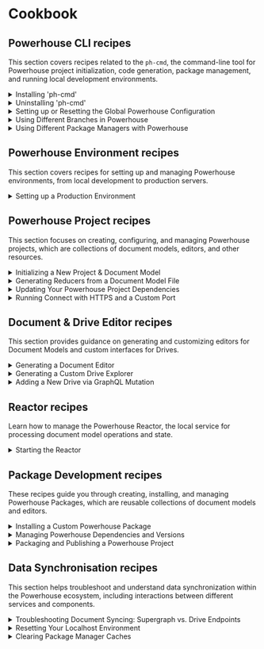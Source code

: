 # Cookbook

## Powerhouse CLI recipes
This section covers recipes related to the `ph-cmd`, the command-line tool for Powerhouse project initialization, code generation, package management, and running local development environments.

<details id="installing-ph-cmd">
<summary>Installing 'ph-cmd'</summary>

## How to install Powerhouse CLI
---

## Problem statement
You need to install the Powerhouse CLI (`ph-cmd`) to create and manage Powerhouse projects.

## Prerequisites
- node.js 22 installed
- pnpm package manager 10 installed
- Terminal or command prompt access

## Solution

### Step 1: Install the CLI globally
```bash
pnpm install -g ph-cmd
```

### Step 2: Verify the installation
```bash
ph-cmd --version
```

### Optional: Install specific versions
```bash
# For the staging version
pnpm install -g ph-cmd@staging

# For a specific version
pnpm install -g ph-cmd@<version>
```

## Expected outcome
- Powerhouse CLI (`ph-cmd`) installed globally on your system
- Access to all Powerhouse CLI commands for project creation and management

## Common issues and solutions
- Issue: Permission errors during installation
  - Solution: Use `sudo` on Unix-based systems or run as administrator on Windows
- Issue: Version conflicts
  - Solution: Clean your system using the uninstallation recipe before installing a new version

## Related recipes
- [Installing 'ph-cmd'](#installing-ph-cmd)
- [Uninstalling 'ph-cmd'](#uninstalling-ph-cmd)
- [Setting up or Resetting the Global Powerhouse Configuration](#setting-up-or-resetting-the-global-powerhouse-configuration)

## Further reading
- [Powerhouse Builder Tools](/academy/MasteryTrack/BuilderEnvironment/BuilderTools)
</details>

<details id="uninstalling-ph-cmd">
<summary>Uninstalling 'ph-cmd'</summary>

## How to uninstall Powerhouse CLI
---

## Problem statement
You want to perform a clean installation of the Powerhouse CLI.

## Prerequisites
- Powerhouse CLI (`ph-cmd`) installed
- A terminal or IDE

## Solution

### Step 1: Uninstall `ph-cmd`
```bash
pnpm uninstall -g ph-cmd   
```

### Step 2: Remove the global setups folder 
```bash
rm -rf ~/.ph 
```

## Expected outcome
- Your system should now be clean from the Powerhouse CLI

## Common issues and solutions
- Issue: Outdated version
  - Solution: Uninstall and reinstall the Powerhouse CLI

## Related recipes
- [Installing 'ph-cmd'](#installing-ph-cmd)
- [Uninstalling 'ph-cmd'](#uninstalling-ph-cmd)
- [Setting up or Resetting the Global Powerhouse Configuration](#setting-up-or-resetting-the-global-powerhouse-configuration)

## Further reading
- [Powerhouse Builder Tools](/academy/MasteryTrack/BuilderEnvironment/BuilderTools)
- [Create A New Powerhouse Project](/academy/GetStarted/CreateNewPowerhouseProject)
</details>

<details id="setting-up-or-resetting-the-global-powerhouse-configuration">
<summary>Setting up or Resetting the Global Powerhouse Configuration</summary>

## How to set up or reset the global Powerhouse configuration
---

## Problem statement
You need to initialize the global Powerhouse configuration for the first time, or reset it to resolve issues or start fresh. This might also involve switching to a specific dependency environment like staging.

## Prerequisites
- Powerhouse CLI (`ph-cmd`) installed
- Terminal or command prompt access

## Solution

### Step 1: (Optional) Remove existing configuration
If you suspect issues with your current global setup or want a completely clean slate, remove the existing global configuration directory. **Skip this if setting up for the first time.**
```bash
# Use with caution: this removes your global settings and downloaded dependencies.
rm -rf ~/.ph
```

### Step 2: Set up global defaults
Initialize the default global project configuration.
```bash
ph setup-globals
```

### Step 3: (Optional) Switch to a specific environment (e.g., staging)
If you need to use non-production dependencies, switch the global environment.
```bash
# Switch to staging dependencies
ph use staging

# Or switch back to the latest stable versions
# ph use latest
```

## Expected outcome
- A `~/.ph` directory is created or reset.
- The global project is configured, potentially using the specified environment (e.g., staging).
- You are ready to initialize or work with Powerhouse projects using the defined global settings.

## Common issues and solutions
- Issue: Commands fail after removing `~/.ph`.
  - Solution: Ensure you run `ph setup-globals` afterwards.
- Issue: Need to use specific local dependencies globally.
  - Solution: Use `ph use local /path/to/local/packages`.

## Related recipes
- [Installing 'ph-cmd'](#installing-ph-cmd)
- [Uninstalling 'ph-cmd'](#uninstalling-ph-cmd)
- [Using Different Branches in Powerhouse](#using-different-branches-in-powerhouse)

## Further reading
- [Powerhouse Builder Tools](/academy/MasteryTrack/BuilderEnvironment/BuilderTools)
- [GraphQL Schema Best Practices](/academy/MasteryTrack/WorkWithData/GraphQLAtPowerhouse)
</details>

<details id="using-different-branches-in-powerhouse">
<summary>Using Different Branches in Powerhouse</summary>

## How to use different branches in Powerhouse
---

## Problem statement
You need to access experimental features, bugfixes, or development versions of Powerhouse components that aren't yet available in the stable release.

## Prerequisites
- Terminal or command prompt access
- pnpm package manager 10 installed
- Node.js 22 installed

## Solution

### Step 1: Install CLI with specific branch
Choose the appropriate installation command based on your needs:

```bash
# For latest stable version
pnpm install -g ph-cmd

# For development version
pnpm install -g ph-cmd@dev

# For staging version
pnpm install -g ph-cmd@staging
```

### Step 2: Initialize project with specific branch
When creating a new project, you can specify which branch to use:

```bash
# Use latest stable version of the boilerplate
ph init

# Use development version of the boilerplate
ph init --dev

# Use staging version of the boilerplate
ph init --staging
```

### Step 3: Switch dependencies for existing project
For existing projects, you can switch all dependencies to different versions:

```bash
# Switch to latest production versions
ph use

# Switch to development versions
ph use dev

# Switch to production versions
ph use prod
```

## Expected outcome
- Access to the specified version of Powerhouse components
- Ability to test experimental features or bugfixes
- Project configured with the chosen branch's dependencies

## Common issues and solutions
- Issue: Experimental features not working as expected
  - Solution: This is normal as these versions may contain untested features. Consider switching back to stable versions if issues persist.
- Issue: Version conflicts between components
  - Solution: Ensure all components are using the same branch version. Use `ph use` commands to synchronize versions.

## Related recipes
- [Installing 'ph-cmd'](#installing-ph-cmd)
- Updating Your Powerhouse Project Dependencies
- [Setting up or Resetting the Global Powerhouse Configuration](#setting-up-or-resetting-the-global-powerhouse-configuration)

## Further reading
- [Powerhouse Builder Tools](/academy/MasteryTrack/BuilderEnvironment/BuilderTools)
</details>

<details id="using-different-package-managers-with-powerhouse">
<summary>Using Different Package Managers with Powerhouse</summary>

## How to use different package managers with Powerhouse
---

## Problem statement
You want to use a different package manager (npm, yarn, or bun) instead of pnpm for managing Powerhouse projects and dependencies.

## Prerequisites
- Node.js 22 installed
- Your preferred package manager installed (npm, yarn, or bun)
- Terminal or command prompt access

## Solution

### Step 1: Install the CLI with Your Preferred Package Manager
Choose the appropriate installation command based on your package manager:

```bash
# Using npm
npm install -g ph-cmd

# Using yarn
yarn global add ph-cmd

# Using bun
bun install -g ph-cmd

# Using pnpm (default)
pnpm install -g ph-cmd
```

### Step 2: Configure PATH for Global Binaries
For yarn and bun, you need to add their global binary directories to your PATH:

#### For Yarn:
```bash
# Add this to your ~/.bashrc, ~/.zshrc, or equivalent
export PATH="$PATH:$(yarn global bin)"
```

#### For Bun:
```bash
# Add this to your ~/.bashrc, ~/.zshrc, or equivalent
export PATH="$PATH:$HOME/.bun/bin"
```

After adding these lines, reload your shell configuration:
```bash
source ~/.bashrc  # or source ~/.zshrc
```

### Step 3: Verify Installation
Check that the CLI is properly installed and accessible:
```bash
ph-cmd --version
```

### Step 4: Using Different Package Managers in Projects
When working with Powerhouse projects, you can specify your preferred package manager:

```bash
# Initialize a project with npm
ph init --package-manager npm

# Initialize a project with yarn
ph init --package-manager yarn

# Initialize a project with bun
ph init --package-manager bun

# Initialize a project with pnpm (preferred default)
ph init --package-manager pnpm
```

## Expected outcome
- Powerhouse CLI installed and accessible through your preferred package manager
- Ability to manage Powerhouse projects using your chosen package manager
- Proper PATH configuration for global binaries

## Common issues and solutions
- Issue: Command not found after installation
  - Solution: Ensure the global binary directory is in your PATH (especially for yarn and bun)
  - Solution: Try running the command with the full path to verify installation
- Issue: Permission errors during installation
  - Solution: Use `sudo` on Unix-based systems or run as administrator on Windows
- Issue: Package manager conflicts
  - Solution: Stick to one package manager per project to avoid lockfile conflicts

## Related recipes
- [Installing 'ph-cmd'](#installing-ph-cmd)
- [Uninstalling 'ph-cmd'](#uninstalling-ph-cmd)
- [Setting up or Resetting the Global Powerhouse Configuration](#setting-up-or-resetting-the-global-powerhouse-configuration)

## Further reading
- [Powerhouse Builder Tools](/academy/MasteryTrack/BuilderEnvironment/BuilderTools)
- [Yarn Global Installation Guide](https://classic.yarnpkg.com/lang/en/docs/cli/global/)
- [Bun Installation Guide](https://bun.sh/docs/installation#how-to-add-your-path)
</details>

## Powerhouse Environment recipes
This section covers recipes for setting up and managing Powerhouse environments, from local development to production servers.

<details id="setting-up-a-production-environment">
<summary>Setting up a Production Environment</summary>

## How to set up a Production Powerhouse Environment
---

## Problem statement
You need to set up a new production-ready server to host and run your Powerhouse services (Connect and Switchboard).

## Prerequisites
- A Linux-based server (Ubuntu or Debian recommended) with `sudo` privileges.
- A registered domain name.
- DNS `A` records for your `connect` and `switchboard` subdomains pointing to your server's public IP address.

## Solution

### Step 1: Install Powerhouse Services
SSH into your server and run the universal installation script. This will install Node.js, pnpm, and prepare the system for Powerhouse services.
```bash
curl -fsSL https://apps.powerhouse.io/install | bash
```

### Step 2: Reload Your Shell
After the installation, reload your shell's configuration to recognize the new commands.
```bash
source ~/.bashrc  # Or source ~/.zshrc if using zsh
```

### Step 3: Initialize a Project
Create a project directory for your services. The `ph-init` command sets up the basic structure. Move into the directory after creation.
```bash
ph-init my-powerhouse-services
cd my-powerhouse-services
```

### Step 4: Configure Services
Run the interactive setup command. This will guide you through configuring Nginx, PM2, databases, and SSL.
```bash
ph service setup
```
During the setup, you will be prompted for:
-   **Packages to install:** You can pre-install any Powerhouse packages you need. (Optional)
-   **Database:** Choose between a local PostgreSQL setup or connecting to a remote database.
-   **SSL Certificate:** Select Let's Encrypt for a production setup. You will need to provide your domain and subdomains.

## Expected outcome
- Powerhouse Connect and Switchboard services are installed, configured, and running on your server.
- Nginx is set up as a reverse proxy with SSL certificates from Let's Encrypt.
- Services are managed by PM2 and will restart automatically on boot or if they crash.
- You can access your services securely at `https://connect.yourdomain.com` and `https://switchboard.yourdomain.com`.

## Common issues and solutions
- **Issue:** `ph: command not found`
  - **Solution:** Ensure you have reloaded your shell with `source ~/.bashrc` or have restarted your terminal session.
- **Issue:** Let's Encrypt SSL certificate creation fails.
  - **Solution:** Verify that your domain's DNS records have fully propagated and are pointing to the correct server IP. This can take some time.
- **Issue:** Services fail to start.
  - **Solution:** Check the service logs for errors using `ph service logs` or `pm2 logs`.

## Related recipes
- [Installing a Custom Powerhouse Package](#installing-a-custom-powerhouse-package)

## Further reading
- [Full Setup Guide](/academy/MasteryTrack/Launch/SetupEnvironment)
</details>

## Powerhouse Project recipes
This section focuses on creating, configuring, and managing Powerhouse projects, which are collections of document models, editors, and other resources.

<details id="initializing-a-new-project-and-document-model">
<summary>Initializing a New Project & Document Model</summary>

## How to initialize a new project and document model
---

## Problem statement
You need to create a new, empty document model within a Powerhouse project using the local Connect application (Studio mode) to represent a workflow of a business process.

## Prerequisites
- Powerhouse CLI (`ph-cmd`) installed
- A Powerhouse project initialized (see [Initializing a Powerhouse Project Recipe](#powerhouse-cli-recipes)) or follow Step 1 & 2 below.
- Access to a terminal or command prompt
- A web browser

## Solution

### Step 1: Initialize a Powerhouse Project (if needed)
If you haven't already, create a new Powerhouse project:
```bash
ph init
# Follow the prompts to name your project
```

### Step 2: Navigate to Project Directory
Change your current directory to the newly created project folder:
```bash
cd <yourprojectname>
```

### Step 3: Start the Local Connect Application
Run the `connect` command to start the local development environment:
```bash
ph connect
```
Wait for the output indicating the server is running (e.g., `Local: http://localhost:3000/`).

### Step 4: Open Connect in Browser
A browser window should open automatically to `http://localhost:3000/`. If not, navigate there manually.

### Step 5: Access Your Local Drive
Click on your local drive displayed on the Connect interface.

### Step 6: Create the Document Model
In the "New Document" section at the bottom of the page, click the `DocumentModel` button.

## Expected outcome
- An empty document model is created and opened in the Document Model Editor within the Connect application.
- You are ready to start defining the schema and logic for your new model.

## Common issues and solutions
- Issue: `ph connect` command fails.
  - Solution: Ensure `ph-cmd` is installed correctly (`ph-cmd --version`). Check for port conflicts if `3000` is already in use. Make sure you are inside the project directory created by `ph init`.
- Issue: Browser window doesn't open automatically.
  - Solution: Manually open `http://localhost:3000/` in your browser.
- Issue: Cannot find the `DocumentModel` button.
  - Solution: Ensure you have navigated into your local drive within the Connect application first.

## Related recipes
- [Initializing a Powerhouse Project](#powerhouse-cli-recipes)
- Designing a Document Model Schema (WIP)
- Implementing Document Model Reducers (Details to be added)

## Further reading
- [GraphQL Schema Best Practices](/academy/MasteryTrack/WorkWithData/GraphQLAtPowerhouse)
</details>

<details id="generating-reducers-from-a-document-model-file">
<summary>Generating Reducers from a Document Model File</summary>

## How to Generate Reducers from a Document Model File
---

## Problem statement
You have a Powerhouse Document Model defined in a `.phdm` or `.phdm.zip` file and need to generate the corresponding reducer functions for your project.

## Prerequisites
- Powerhouse CLI (`ph-cmd`) installed
- A Powerhouse project initialized (`ph init`)
- A `.phdm` or `.phdm.zip` file containing your document model definition, placed in your project (e.g., at the root).

## Solution

### Step 1: Navigate to Project Directory
Ensure your terminal is in the root directory of your Powerhouse project.
```bash
cd <yourprojectname>
```

### Step 2: Run the Generate Command
Execute the `ph generate` command, providing the path to your document model file.
```bash
# Replace todo.phdm.zip with the actual filename/path of your model
ph generate todo.phdm.zip
```

### Step 3: Integrate Generated Code
The command will output the generated reducer scaffolding code in the designated folders. 

## Expected outcome
- Reducer functions corresponding to the operations defined in your document model are generated.
- The generated code is ready to be integrated into your project's state management logic.

## Common issues and solutions


## Related recipes
- [Initializing a New Project & Document Model](#initializing-a-new-project-and-document-model)
- Generating a Document Editor

</details>

<details id="updating-your-powerhouse-project-dependencies">
<summary>Updating Your Powerhouse Project Dependencies</summary>

## How to Update Your Powerhouse Project Dependencies
---

## Problem statement
The update command allows you to update your Powerhouse dependencies to their latest versions based on the version ranges specified in your package.json.

```bash
ph update [options]
```

**Examples**
#### Update dependencies based on package.json ranges
```bash
ph update
```

#### Force update to latest dev versions
```bash
ph update --force dev
```

#### Force update to latest stable versions
```bash
ph update --force prod
```

#### Use a specific package manager
```bash
ph update --package-manager pnpm
```
</details>

<details id="running-connect-with-https-and-a-custom-port">
<summary>Running Connect with HTTPS and a Custom Port</summary>

## How to Run Connect with HTTPS and a Custom Port
---

## Problem statement
You need to run the local Powerhouse Connect application using HTTPS, possibly on a different port than the default, for scenarios like testing on a remote server (e.g., EC2) or complying with specific network requirements.

## Prerequisites
- Powerhouse CLI (`ph-cmd`) installed
- A Powerhouse project initialized (`ph init`)
- Potentially, valid SSL/TLS certificates if running in a non-localhost environment that requires trusted HTTPS. (The `--https` flag may use self-signed certificates for local development).

## Solution

### Step 1: Navigate to Project Directory
Ensure your terminal is in the root directory of your Powerhouse project.
```bash
cd <yourprojectname>
```

### Step 2: Run Connect with Flags
Execute the `ph connect` command, adding the `--https` flag to enable HTTPS and the `--port` flag followed by the desired port number.
```bash
# Example using port 8442
ph connect --port 8442 --https
```

### Step 3: Access Connect
Open your web browser and navigate to the specified address. Remember to use `https` and include the custom port.
```
https://<your-hostname-or-ip>:<port>
# Example: https://localhost:8442
# Example: https://my-ec2-instance-ip:8442
```
You might encounter a browser warning about the self-signed certificate; you may need to accept the risk to proceed for local/development testing.

## Expected outcome
- The Powerhouse Connect application starts and serves traffic over HTTPS on the specified port.
- You can access the Connect interface securely using the `https` protocol.

## Common issues and solutions
- Issue: Browser shows security warnings (e.g., "Your connection is not private").
  - Solution: This is expected when using the default self-signed certificate generated by `--https`. For development or internal testing, you can usually proceed by accepting the risk. For production or public-facing scenarios, configure Connect with properly signed certificates (consult Powerhouse documentation for advanced configuration).
- Issue: Port conflict (e.g., `"Port <port> is already in use"`).
  - Solution: Choose a different port number that is not currently occupied by another application.
- Issue: Cannot access Connect from a remote machine.
  - Solution: Ensure the port is open in any firewalls (on the server and potentially network firewalls). Verify you are using the correct public IP address or hostname of the machine running Connect.

## Related recipes
- [Initializing a New Project & Document Model](#initializing-a-new-project-and-document-model)

## Further reading
- [Powerhouse Builder Tools](/academy/MasteryTrack/BuilderEnvironment/BuilderTools)
- [GraphQL Schema Best Practices](/academy/MasteryTrack/WorkWithData/GraphQLAtPowerhouse)
</details>


## Document & Drive Editor recipes
This section provides guidance on generating and customizing editors for Document Models and custom interfaces for Drives.

<details id="generating-a-document-editor">
<summary>Generating a Document Editor</summary>

## How to Generate a Document Editor
---

## Problem statement
You have a Powerhouse document model and need to create a user interface (editor) for it to be used within the Connect application.

## Prerequisites
- Powerhouse CLI (`ph-cmd`) installed
- A Powerhouse project initialized (`ph init`)
- A document model generated or defined within the project (e.g., in the `document-models` directory).

## Solution

### Step 1: Navigate to Project Directory
Ensure your terminal is in the root directory of your Powerhouse project.
```bash
cd <yourprojectname>
```

### Step 2: Generate the Editor Template
Run the `generate` command, specifying the editor name (usually matching the document model name) and the associated document type.

```bash
# Replace <ModelName> with the name of your document model (e.g., To-do List)
# Replace <docType> with the identifier for your document (e.g., powerhouse/todolist)
ph generate --editor <ModelName> --document-types <docType>
```

## Expected outcome
- A new directory is created under `editors/` (e.g., `editors/<model-name>/`).
- An `editor.tsx` file is generated within that directory, containing a basic template for your document editor.
- You can now customize `editor.tsx` to build your desired UI using HTML, Tailwind CSS, or custom CSS.

## Related recipes
- [Initializing a New Project & Document Model](#initializing-a-new-project-and-document-model)
- [Generating a Custom Drive Explorer](#generating-a-custom-drive-explorer)

## Further reading
- [Build a Todo-list Editor](/academy/GetStarted/BuildToDoListEditor)
</details>

<details id="generating-a-custom-drive-explorer">
<summary>Generating a Custom Drive Explorer</summary>

## How to Generate a Custom Drive Explorer
---

## Problem statement
You need a custom, application-like interface to browse, organize, or interact with specific types of documents stored within a Powerhouse drive, going beyond the standard file listing.

## Prerequisites
- Powerhouse CLI (`ph-cmd`) installed
- A Powerhouse project initialized (`ph init`)

## Solution

### Step 1: Navigate to Project Directory
Ensure your terminal is in the root directory of your Powerhouse project.
```bash
cd <yourprojectname>
```

### Step 2: Generate the Drive Explorer Template
Run the `generate` command, specifying the `--drive-editor` flag and a name for your drive explorer application.

```bash
# Replace <drive-app-name> with a suitable name for your drive explorer (e.g., todo-drive-explorer)
ph generate --drive-editor <drive-app-name>
```

## Expected outcome
- A new directory is created under `editors/` (e.g., `editors/<drive-app-name>/`).
- Template files (`EditorContainer.tsx`, components, hooks, etc.) are generated within that directory, providing a basic structure for a drive explorer.
- You can now customize these files to create your specific drive interface, potentially removing default components and adding custom views relevant to your document models.
- Remember to update your `powerhouse.manifest.json` to register the new app.

## Related recipes
- [Generating a Document Editor](#generating-a-document-editor)

## Further reading
- [Build a Drive-Explorer](/academy/MasteryTrack/BuildingUserExperiences/BuildingADriveExplorer)
</details>

<details id="adding-a-new-drive-via-graphql-mutation">
<summary>Adding a New Drive via GraphQL Mutation</summary>

## How to Add a New Remote Drive via GraphQL Mutation
---

## Problem statement
You want to programmatically add a new remote drive to your Powerhouse Connect environment using a GraphQL mutation. This is useful for automation, scripting, or integrating with external systems.

## Prerequisites
- Access to the Switchboard or remote reactor (server node) of your Connect instance.
- The GraphQL endpoint for your instance (e.g., `https://staging.switchboard.phd/graphql/system`).
- Appropriate permissions to perform mutations.

## Solution

### Step 1: Access the GraphQL Playground or Client
Open the GraphQL Playground at your endpoint (e.g., [https://staging.switchboard.phd/graphql/system](https://staging.switchboard.phd/graphql/system)), or use a GraphQL client of your choice.

### Step 2: Prepare the Mutation
Use the following mutation to create a new drive, set a name and add a drive icon. Weither or not you define a ID & Slug is up to you:

```graphql
mutation Mutation($name: String!, $icon: String, $addDriveId: String, $slug: String) {
  addDrive(name: $name, icon: $icon, id: $addDriveId, slug: $slug) {
    icon
    id
    name
    slug
  }
}
```

Example variables:
```json
{
  "name": "AcademyTest",
  "icon": "https://static.thenounproject.com/png/3009860-200.png",
  "addDriveId": null,
  "slug": null
}
```
You can also provide a custom `id`, `slug`, or `preferredEditor` if needed.

### Step 3: Execute the Mutation
Run the mutation. On success, you will receive a response containing the new drive's `icon`, `id`, `name`, and `slug`:

```json
{
  "data": {
    "addDrive": {
      "icon": "https://static.thenounproject.com/png/3009860-200.png",
      "id": "6461580b-d317-4596-942d-f6b3d1bfc8fd",
      "name": "AcademyTest",
      "slug": "6461580b-d317-4596-942d-f6b3d1bfc8fd"
    }
  }
}
```

### Step 4: Construct the Drive URL
Once you have the `id` or `slug`, you can construct the drive URL for Connect:
- Format: `domain/d/driveId` or `domain/d/driveSlug`
- Example: `https://staging.connect.phd/d/6461580b-d317-4596-942d-f6b3d1bfc8fd`

### Step 5: Add the Drive in Connect
Use the constructed URL to add or access the drive in your Connect environment.

## Expected outcome
- A new drive is created and accessible in your Connect environment.
- The drive can be managed or accessed using the generated URL.

## Related recipes
- [Configuring Drives](/academy/MasteryTrack/BuildingUserExperiences/ConfiguringDrives)
- [Initializing a New Project & Document Model](#initializing-a-new-project-and-document-model)

## Further reading
- [GraphQL Playground](https://www.apollographql.com/docs/apollo-server/testing/graphql-playground/)
- [Powerhouse Builder Tools](/academy/MasteryTrack/BuilderEnvironment/BuilderTools)

</details>


## Reactor recipes
Learn how to manage the Powerhouse Reactor, the local service for processing document model operations and state.

<details id="starting-the-reactor">
<summary>Starting the Reactor</summary>

## How to Start the Powerhouse Reactor
---

## Problem statement
You need to start the Powerhouse Reactor, the local service responsible for processing document model operations and managing state, typically for testing or development purposes.

## Prerequisites
- Powerhouse CLI (`ph-cmd`) installed
- A Powerhouse project initialized (`ph init`)
- You are in the root directory of your Powerhouse project.

## Solution

### Step 1: Navigate to Project Directory (if needed)
Ensure your terminal is in the root directory of your Powerhouse project.
```bash
cd <yourprojectname>
```

### Step 2: Run the Reactor Command
Execute the `ph reactor` command.
```bash
ph reactor
```

## Expected outcome
- The Reactor service starts, typically listening on `localhost:4001`.
- You will see log output indicating the reactor is running and ready to process operations.
- A GraphQL endpoint is usually available at `http://localhost:4001/graphql` for direct interaction and testing.

## Common issues and solutions
- Issue: Reactor fails to start, mentioning port conflicts.
  - Solution: Ensure port `4001` (or the configured reactor port) is not already in use by another application. Stop the conflicting application or configure the reactor to use a different port (if possible, check documentation).
- Issue: Errors related to storage or configuration.
  - Solution: Check the `powerhouse.manifest.json` and any reactor-specific configuration files for errors. Ensure storage providers (like local disk) are accessible and configured correctly.

## Related recipes
- [Initializing a New Project & Document Model](#initializing-a-new-project-and-document-model)
- Testing with GraphQL (Details to be added)

</details>

## Package Development recipes
These recipes guide you through creating, installing, and managing Powerhouse Packages, which are reusable collections of document models and editors.

<details id="installing-a-custom-powerhouse-package">
<summary>Installing a Custom Powerhouse Package</summary>

## How to Install a Custom Powerhouse Package
---

## Problem statement
You have developed and published a Powerhouse package (containing document models, editors, etc.) to npm, or you have a local package, and you need to install it into another Powerhouse project.

## Prerequisites
- Powerhouse CLI (`ph-cmd`) installed
- A Powerhouse project initialized (`ph init`) where you want to install the package.
- The custom package is either published to npm or available locally.

## Solution

### Step 1: Navigate to the Target Project Directory
Ensure your terminal is in the root directory of the Powerhouse project where you want to install the package.
```bash
cd <your-target-project-name>
```

### Step 2: Install the Package
Use the `ph install` command followed by the package name (if published to npm) or the path to the local package.

**For npm packages:**
```bash
# Replace <your-package-name> with the actual name on npm
ph install <your-package-name>
```

**For local packages (using a relative or absolute path):**
```bash
# Example using a relative path
ph install ../path/to/my-local-package

# Example using an absolute path
ph install /Users/you/dev/my-local-package
```

### Step 3: Verify Installation
Check your project's `package.json` and `powerhouse.manifest.json` to ensure the package dependency has been added correctly. Run `ph connect` to see if the components from the installed package are available.

## Expected outcome
- The custom Powerhouse package is downloaded and installed into your project's dependencies.
- The `powerhouse.manifest.json` is updated (if necessary) to reflect the installed package.
- Document models, editors, drive explorers, or other components from the package become available within the target project.

## Common issues and solutions
- Issue: Package not found (npm).
  - Solution: Double-check the package name for typos. Ensure the package is published and accessible on npm.
- Issue: Path not found (local).
  - Solution: Verify the relative or absolute path to the local package directory is correct.
- Issue: Conflicts with existing project components or dependencies.
  - Solution: Resolve version conflicts or naming collisions as needed. Review the installed package's structure and dependencies.

## Related recipes
- [Publishing a Powerhouse Package](#publishing-a-powerhouse-package)
- [Initializing a Powerhouse Project](#initializing-a-new-project-and-document-model)

</details>

<details id="managing-powerhouse-dependencies-and-versions">
<summary>Managing Powerhouse Dependencies and Versions</summary>

## How to Manage Powerhouse Dependencies and Versions
---
> **Note:** This is a temporary solution until version control is fully implemented in Powerhouse. Future updates may change how dependencies are managed.

## Problem statement
You need to understand and manage different types of dependencies in your Powerhouse project, including:
- Monorepo dependencies (from the Powerhouse core repository)
- Project-specific dependencies (from published npm packages)
- Boilerplate dependencies

## Prerequisites
- Powerhouse CLI (`ph-cmd`) installed
- A Powerhouse project initialized (`ph init`)
- npm account (if you need to publish packages)

## Solution

### Understanding Different Types of Dependencies

1. **Monorepo Dependencies**
   - The Powerhouse monorepo has three main branches:
     - `main` (stable)
     - `dev` (development)
     - `staging` (pre-release)
   - You can use these branches by:
     ```bash
     # Install dev version of CLI
     pnpm install -g ph-cmd@dev
     
     # Initialize project with dev dependencies
     ph init --dev
     ```

2. **Project Dependencies**
   - These are dependencies from published npm packages
   - Update them using:
     ```bash
     # Update to latest stable versions
     ph use
     
     # Update to development versions
     ph use dev
     
     # Update to production versions
     ph use prod
     ```

3. **Publishing Updated Dependencies**
   - If you make changes to dependencies, you need to:
     1. Update the dependencies in your project
     2. Publish the updated package to npm
     3. Other projects will then get the new version when they run `ph install`

### Important Notes

1. **Breaking Changes**
   - Currently, updating Connect versions might break older packages
   - Always test thoroughly after updating dependencies
   - Consider publishing to a private npm registry for testing

2. **Local Development**
   - Using `ph use` in a project folder only affects that specific project
   - Other projects will still download the latest published version from npm
   - For testing, you can publish to your own npm account

## Expected outcome
- Clear understanding of different dependency types
- Ability to manage and update dependencies appropriately
- Knowledge of when to publish updated packages

## Common issues and solutions
- Issue: Dependencies not updating as expected
  - Solution: Ensure you're using the correct `ph use` command for your needs
- Issue: Breaking changes after updates
  - Solution: Test thoroughly and consider publishing to a private npm registry first
- Issue: Confusion about which version is being used
  - Solution: Check your package.json and powerhouse.manifest.json for current versions

## Related recipes
- [Installing 'ph-cmd'](#installing-ph-cmd)
- [Using Different Branches in Powerhouse](#using-different-branches-in-powerhouse)
- [Setting up or Resetting the Global Powerhouse Configuration](#setting-up-or-resetting-the-global-powerhouse-configuration)

## Further reading
- [Powerhouse Builder Tools](/academy/MasteryTrack/BuilderEnvironment/BuilderTools)
- [GraphQL Schema Best Practices](/academy/MasteryTrack/WorkWithData/GraphQLAtPowerhouse)

</details>

<details id="packaging-and-publishing-a-powerhouse-project">
<summary>Packaging and Publishing a Powerhouse Project</summary>

## How to Package and Publish a Powerhouse Project
---

## Problem statement
You have created a collection of document models, editors, or other components and want to share it as a reusable package on a public or private npm registry. Publishing a package allows other projects to install and use your creations easily.

## Prerequisites
- A completed Powerhouse project that you are ready to share.
- An account on [npmjs.com](https://www.npmjs.com/) (or a private registry).
- Your project's `package.json` should have a unique name and correct version.
- You must be logged into your npm account via the command line.

## Solution

### Step 1: Build the Project
First, compile your project to create a production-ready build in the `dist/` or `build/` directory.

```bash
pnpm build
```

### Step 2: Log In to npm
If you aren't already, log in to your npm account. You will be prompted for your username, password, and one-time password.

```bash
npm login
```

### Step 3: Version Your Package
Update the package version according to semantic versioning. This command updates `package.json` and creates a new Git tag.

```bash
# Choose one depending on the significance of your changes
pnpm version patch   # For bug fixes (e.g., 1.0.0 -> 1.0.1)
pnpm version minor   # For new features (e.g., 1.0.1 -> 1.1.0)
pnpm version major   # For breaking changes (e.g., 1.1.0 -> 2.0.0)
```

### Step 4: Publish the Package
Publish your package to the npm registry. If it's your first time publishing a scoped package (e.g., `@your-org/your-package`), you may need to add the `--access public` flag.

```bash
npm publish --access public
```

### Step 5: Push Git Commits and Tags
Push your new version commit and tag to your remote repository to keep it in sync.

```bash
# Push your current branch
git push

# Push the newly created version tag
git push --tags
```

## Expected outcome
- Your Powerhouse project is successfully published to the npm registry.
- Other developers can now install your package into their projects using `ph install @your-org/your-package-name`.
- Your Git repository is updated with the new version information.

## Common issues and solutions
- **Issue**: "403 Forbidden" or "You do not have permission" error on publish.
  - **Solution**: Ensure your package name is unique and not already taken on npm. If it's a scoped package (`@scope/name`), make sure the organization exists and you have permission to publish to it. For public scoped packages, you must include `--access public`.

## Related recipes
- [Installing a Custom Powerhouse Package](#installing-a-custom-powerhouse-package)
- [Managing Powerhouse Dependencies and Versions](#managing-powerhouse-dependencies-and-versions)

</details>

## Data Synchronisation recipes
This section helps troubleshoot and understand data synchronization within the Powerhouse ecosystem, including interactions between different services and components.

<details id="troubleshooting-document-syncing">
<summary>Troubleshooting Document Syncing: Supergraph vs. Drive Endpoints</summary>

## Troubleshooting Document Syncing: Supergraph vs. Drive Endpoints
---

## Problem statement
You've created or modified documents within a specific drive using Powerhouse Connect, but when you query the main GraphQL endpoint (`http://localhost:4001/graphql`), you don't see the changes or the documents you expected. This can lead to confusion about whether data is being synced correctly.

## Prerequisites
- Powerhouse CLI (`ph-cmd`) installed.
- A Powerhouse project initialized (`ph init`).
- The Powerhouse Reactor is running (`ph reactor`).
- Powerhouse Connect is running (`ph connect`).
- You have attempted to create or modify documents in a drive (e.g., a "finances" drive).

## Solution

Understanding the different GraphQL endpoints in Powerhouse is crucial for effective troubleshooting:

1.  **The Supergraph Endpoint (`http://localhost:4001/graphql`):**
    *   This is the main entry point for the supergraph, which combines various subgraphs (e.g., system information, user accounts, etc.).
    *   While you can query many things here, it's generally **not** the endpoint for direct, real-time document content operations like `pushUpdates` for a specific drive.

2.  **Drive-Specific Endpoints (e.g., `http://localhost:4001/d/<driveId>` or `http://localhost:4001/d/<driveId>/graphql`):**
    *   Each drive (e.g., "finances", "mydocs") has its own dedicated endpoint.
    *   Operations that modify or directly interact with the content of a specific drive, such as creating new documents or pushing updates, are typically handled by this endpoint.
    *   When you interact with documents in Powerhouse Connect, it communicates with these drive-specific endpoints.

**Troubleshooting Steps:**

1.  **Identify the Correct Endpoint:**
    *   As illustrated in the scenario where a user was looking for documents in a "finances" drive, the key realization was needing to interact with the `http://localhost:4001/d/finances` endpoint for document-specific operations, not just `http://localhost:4001/graphql`.

2.  **Inspect Network Requests:**
    *   Open your browser's developer tools (usually by pressing F12) and go to the "Network" tab.
    *   Perform an action in Powerhouse Connect that involves a document (e.g., creating, saving).
    *   Look for GraphQL requests. You'll often see operations like `pushUpdates`.
    *   Examine the "Request URL" or "Path" for these requests. You'll likely see they are being sent to a drive-specific endpoint (e.g., `/d/finances`, `/d/powerhouse`).
    *   The payload might show `operationName: "pushUpdates"`, confirming a document modification attempt.

3.  **Querying Drive Data:**
    *   If you want to query the state of documents within a specific drive via GraphQL, ensure you are targeting that drive's GraphQL endpoint (often `http://localhost:4001/d/<driveId>/graphql` or through specific queries available on the main supergraph that reference the drive). The exact query structure will depend on your document models.

4.  **Clear Caches and Reset (If Necessary):**
    *   Sometimes, old state or cached data can cause confusion. As a general troubleshooting step if issues persist:
        *   Try deleting the `.ph` folder in your user's home directory (`~/.ph`). This folder stores global Powerhouse configurations and cached dependencies. 
        *   Clear browser storage (localStorage, IndexedDB) for the Connect application.

## Expected outcome
- You can correctly identify which GraphQL endpoint to use for different types of queries and operations.
- You understand that document-specific operations (like creating or updating documents in a drive) are typically handled by drive-specific endpoints.
- You can use browser developer tools to inspect network requests and confirm which endpoints Powerhouse Connect is using.
- Documents sync as expected, and you can retrieve their state by querying the appropriate endpoint.

## Common issues and solutions
-   **Issue:** Documents created in Connect don't appear when querying `http://localhost:4001/graphql`.
    -   **Solution:** You are likely querying the general supergraph. For document-specific data, ensure you are targeting the drive's endpoint (e.g., `http://localhost:4001/d/<driveId>`) or using queries designed to fetch data from specific drives. Inspect Connect's network activity to see the endpoint it uses for `pushUpdates`.
-   **Issue:** Persistent syncing problems or unexpected behavior after trying the above.
    -   **Solution:** Consider cleaning the global Powerhouse setup by removing `~/.ph`
    
</details>

<details id="resetting-your-localhost-environment">
<summary>Resetting Your Localhost Environment</summary>

## How to Reset Your Localhost Environment
---

## Problem statement
You are running Powerhouse Connect locally (via `ph connect`), but you can't find your local drive in the interface. Alternatively, you can see the drive or have recreated it, but the `DocumentModel` button is missing, preventing you from creating new document model schemas.

## Prerequisites
- Powerhouse Connect is running locally.
- The Powerhouse Connect interface is open in your browser.

## Solution
This issue is often caused by corrupted or inconsistent data stored in your browser's local storage for the Connect application. Clearing this storage forces a re-initialization of your local environment.

### Step 1: Open Settings
In the bottom-left corner of the Powerhouse Connect UI, click on the "Settings" menu.

### Step 2: Find the Danger Zone
In the settings panel that appears, scroll or navigate to the "Danger Zone" section.

### Step 3: Clear Local Storage
Click the "Clear storage" button. A confirmation prompt may appear. Confirming this action will wipe all application data stored in your browser for your local environment, including the state of your local drive.

### Step 4: Verify the Reset
The application should automatically refresh and re-initialize its state. If it doesn't, manually reload the page. Your local drive should now be present with the `DocumentModel` button restored.

## Expected outcome
- Your local drive is visible again in the Powerhouse Connect UI.
- The `DocumentModel` button is available inside the local drive.
- You can proceed to create and edit document models in your local environment.

## Common issues and solutions
- **Issue**: The problem persists after clearing storage.
  - **Solution**: Try clearing your browser's cache and cookies for the localhost domain. As a last resort, follow the recipe for [Clearing Package Manager Caches](#clearing-package-manager-caches) and reinstalling dependencies.

## Related recipes
- [Troubleshooting Document Syncing](#troubleshooting-document-syncing)
- [Initializing a New Project & Document Model](#initializing-a-new-project-and-document-model)

</details>

<details id="clearing-package-manager-caches">
<summary>Clearing Package Manager Caches</summary>

## How to Clear Package Manager Caches
---

## Problem statement
You are encountering unexpected issues with dependencies, `ph-cmd` installation, or package resolution. Corrupted or outdated caches for your package manager (pnpm, npm, yarn) can often be the cause. Clearing the cache forces the package manager to refetch packages, which can resolve these problems.

## Prerequisites
- Terminal or command prompt access
- A package manager (pnpm, npm, or yarn) installed

## Solution

Choose the commands corresponding to the package manager you are using.

### For pnpm
`pnpm` has a robust set of commands to manage its content-addressable store.

```bash
# Verify the integrity of the cache
pnpm cache verify

# Remove orphaned packages from the store
pnpm store prune
```

### For npm
`npm` provides commands to clean and verify its cache.

```bash
# Verify the contents of the cache folder, which can fix some issues
npm cache verify

# If verification doesn't solve the issue, force clean the cache
npm cache clean --force
```

### For Yarn (v1 Classic)
Yarn Classic allows you to list and clean the cache.

```bash
# List the contents of the cache
yarn cache list

# Clean the cache
yarn cache clean --force
```

## Expected outcome
- The package manager's cache is cleared or verified.
- Subsequent installations will fetch fresh versions of packages, potentially resolving dependency-related errors.
- Your system is in a cleaner state for managing Powerhouse project dependencies.

## Common issues and solutions
- **Issue**: Problems persist after clearing the cache.
  - **Solution**: The issue might not be cache-related. Consider completely removing `node_modules` and lockfiles (`pnpm-lock.yaml`, `package-lock.json`, `yarn.lock`) and running `pnpm install` (or equivalent) again.

## Related recipes
- [Installing 'ph-cmd'](#installing-ph-cmd)
- [Uninstalling 'ph-cmd'](#uninstalling-ph-cmd)
- [Managing Powerhouse Dependencies and Versions](#managing-powerhouse-dependencies-and-versions)

</details>
